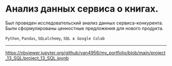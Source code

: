 # Анализ данных сервиса о книгах.

Был проведен исследовательский анализ данных сервиса-конкурента. Были сформулированы ценностные предложения для нового продукта.

`Python`, `Pandas`, `SQLalchemy`, `SQL в Google Colab`  
  
---  
https://nbviewer.jupyter.org/github/van4956/my_portfolio/blob/main/project_13_SQL/project_13_SQL.ipynb
